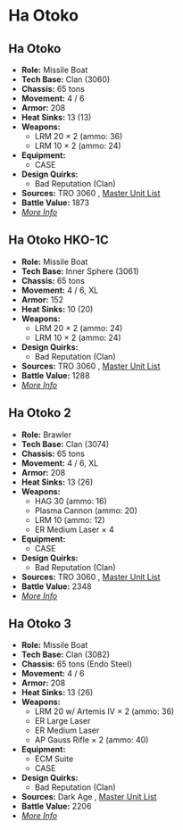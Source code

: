 # Ha Otoko 

## Ha Otoko 

- **Role:** Missile Boat 
- **Tech Base:** Clan (3060) 
- **Chassis:** 65 tons 
- **Movement:** 4 / 6 
- **Armor:** 208 
- **Heat Sinks:** 13 (13) 
- **Weapons:** 
  - LRM 20 × 2 (ammo: 36) 
  - LRM 10 × 2 (ammo: 24) 
- **Equipment:** 
  - CASE 
- **Design Quirks:** 
  - Bad Reputation (Clan) 
- **Sources:** TRO 3060 , [Master Unit List](http://masterunitlist.info/Unit/Details/1355) 
- **Battle Value:** 1873 
- [*More Info*](ha_otoko/ha_otoko.md) 

## Ha Otoko HKO-1C 

- **Role:** Missile Boat 
- **Tech Base:** Inner Sphere (3061) 
- **Chassis:** 65 tons 
- **Movement:** 4 / 6, XL 
- **Armor:** 152 
- **Heat Sinks:** 10 (20) 
- **Weapons:** 
  - LRM 20 × 2 (ammo: 24) 
  - LRM 10 × 2 (ammo: 24) 
- **Design Quirks:** 
  - Bad Reputation (Clan) 
- **Sources:** TRO 3060 , [Master Unit List](http://masterunitlist.info/Unit/Details/1357) 
- **Battle Value:** 1288 
- [*More Info*](ha_otoko/ha_otoko_hko-1c.md) 

## Ha Otoko 2 

- **Role:** Brawler 
- **Tech Base:** Clan (3074) 
- **Chassis:** 65 tons 
- **Movement:** 4 / 6, XL 
- **Armor:** 208 
- **Heat Sinks:** 13 (26) 
- **Weapons:** 
  - HAG 30 (ammo: 16) 
  - Plasma Cannon (ammo: 20) 
  - LRM 10 (ammo: 12) 
  - ER Medium Laser × 4 
- **Equipment:** 
  - CASE 
- **Design Quirks:** 
  - Bad Reputation (Clan) 
- **Sources:** TRO 3060 , [Master Unit List](http://masterunitlist.info/Unit/Details/1356) 
- **Battle Value:** 2348 
- [*More Info*](ha_otoko/ha_otoko_2.md) 

## Ha Otoko 3 

- **Role:** Missile Boat 
- **Tech Base:** Clan (3082) 
- **Chassis:** 65 tons (Endo Steel) 
- **Movement:** 4 / 6 
- **Armor:** 208 
- **Heat Sinks:** 13 (26) 
- **Weapons:** 
  - LRM 20 w/ Artemis IV × 2 (ammo: 36) 
  - ER Large Laser 
  - ER Medium Laser 
  - AP Gauss Rifle × 2 (ammo: 40) 
- **Equipment:** 
  - ECM Suite 
  - CASE 
- **Design Quirks:** 
  - Bad Reputation (Clan) 
- **Sources:** Dark Age , [Master Unit List](http://masterunitlist.info/Unit/Details/1354) 
- **Battle Value:** 2206 
- [*More Info*](ha_otoko/ha_otoko_3.md) 

